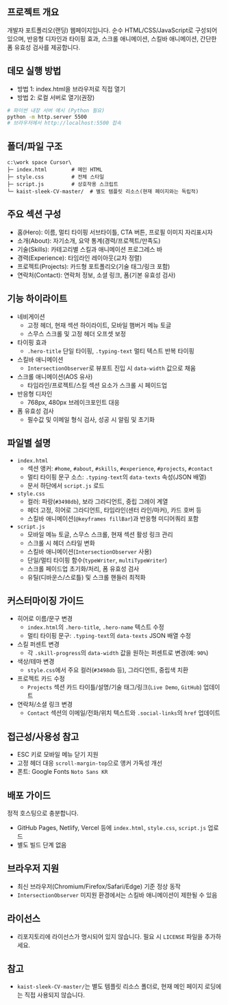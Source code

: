 ## 프로젝트 개요

개발자 포트폴리오(랜딩) 웹페이지입니다. 순수 HTML/CSS/JavaScript로 구성되어 있으며, 반응형 디자인과 타이핑 효과, 스크롤 애니메이션, 스킬바 애니메이션, 간단한 폼 유효성 검사를 제공합니다.

## 데모 실행 방법
- 방법 1: index.html을 브라우저로 직접 열기
- 방법 2: 로컬 서버로 열기(권장)
```bash
# 파이썬 내장 서버 예시 (Python 필요)
python -m http.server 5500
# 브라우저에서 http://localhost:5500 접속
```

## 폴더/파일 구조
```text
c:\work space Cursor\
├─ index.html        # 메인 HTML
├─ style.css         # 전체 스타일
├─ script.js         # 상호작용 스크립트
└─ kaist-sleek-CV-master/  # 별도 템플릿 리소스(현재 페이지와는 독립적)
```

## 주요 섹션 구성
- 홈(Hero): 이름, 멀티 타이핑 서브타이틀, CTA 버튼, 프로필 이미지 자리표시자
- 소개(About): 자기소개, 요약 통계(경력/프로젝트/만족도)
- 기술(Skills): 카테고리별 스킬과 애니메이션 프로그레스 바
- 경력(Experience): 타임라인 레이아웃(교차 정렬)
- 프로젝트(Projects): 카드형 포트폴리오(기술 태그/링크 포함)
- 연락처(Contact): 연락처 정보, 소셜 링크, 폼(기본 유효성 검사)

## 기능 하이라이트
- 네비게이션
  - 고정 헤더, 현재 섹션 하이라이트, 모바일 햄버거 메뉴 토글
  - 스무스 스크롤 및 고정 헤더 오프셋 보정
- 타이핑 효과
  - `.hero-title` 단일 타이핑, `.typing-text` 멀티 텍스트 반복 타이핑
- 스킬바 애니메이션
  - `IntersectionObserver`로 뷰포트 진입 시 `data-width` 값으로 채움
- 스크롤 애니메이션(AOS 유사)
  - 타임라인/프로젝트/스킬 섹션 요소가 스크롤 시 페이드업
- 반응형 디자인
  - 768px, 480px 브레이크포인트 대응
- 폼 유효성 검사
  - 필수값 및 이메일 형식 검사, 성공 시 알림 및 초기화

## 파일별 설명
- `index.html`
  - 섹션 앵커: `#home`, `#about`, `#skills`, `#experience`, `#projects`, `#contact`
  - 멀티 타이핑 문구 소스: `.typing-text`의 `data-texts` 속성(JSON 배열)
  - 문서 하단에서 `script.js` 로드
- `style.css`
  - 컬러: 파랑(`#3498db`), 보라 그라디언트, 중립 그레이 계열
  - 헤더 고정, 히어로 그라디언트, 타임라인(센터 라인/마커), 카드 호버 등
  - 스킬바 애니메이션(`@keyframes fillBar`)과 반응형 미디어쿼리 포함
- `script.js`
  - 모바일 메뉴 토글, 스무스 스크롤, 현재 섹션 활성 링크 관리
  - 스크롤 시 헤더 스타일 변화
  - 스킬바 애니메이션(`IntersectionObserver` 사용)
  - 단일/멀티 타이핑 함수(`typeWriter`, `multiTypeWriter`)
  - 스크롤 페이드업 초기화/처리, 폼 유효성 검사
  - 유틸(디바운스/스로틀) 및 스크롤 핸들러 최적화

## 커스터마이징 가이드
- 히어로 이름/문구 변경
  - `index.html`의 `.hero-title`, `.hero-name` 텍스트 수정
  - 멀티 타이핑 문구: `.typing-text`의 `data-texts` JSON 배열 수정
- 스킬 퍼센트 변경
  - 각 `.skill-progress`의 `data-width` 값을 원하는 퍼센트로 변경(예: `90%`)
- 색상/테마 변경
  - `style.css`에서 주요 컬러(`#3498db` 등), 그라디언트, 중립색 치환
- 프로젝트 카드 수정
  - `Projects` 섹션 카드 타이틀/설명/기술 태그/링크(`Live Demo`, `GitHub`) 업데이트
- 연락처/소셜 링크 변경
  - `Contact` 섹션의 이메일/전화/위치 텍스트와 `.social-links`의 `href` 업데이트

## 접근성/사용성 참고
- ESC 키로 모바일 메뉴 닫기 지원
- 고정 헤더 대응 `scroll-margin-top`으로 앵커 가독성 개선
- 폰트: Google Fonts `Noto Sans KR`

## 배포 가이드
정적 호스팅으로 충분합니다.
- GitHub Pages, Netlify, Vercel 등에 `index.html`, `style.css`, `script.js` 업로드
- 별도 빌드 단계 없음

## 브라우저 지원
- 최신 브라우저(Chromium/Firefox/Safari/Edge) 기준 정상 동작
- `IntersectionObserver` 미지원 환경에서는 스킬바 애니메이션이 제한될 수 있음

## 라이선스
- 리포지토리에 라이선스가 명시되어 있지 않습니다. 필요 시 `LICENSE` 파일을 추가하세요.

## 참고
- `kaist-sleek-CV-master/`는 별도 템플릿 리소스 폴더로, 현재 메인 페이지 로딩에는 직접 사용되지 않습니다.
